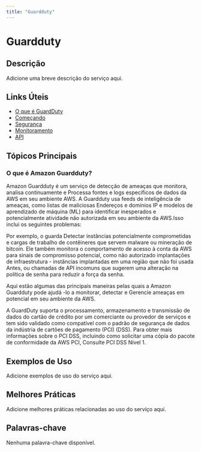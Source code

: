 ```yaml
---
title: "Guardduty"
---
```


# Guardduty

## Descrição

Adicione uma breve descrição do serviço aqui.

## Links Úteis

- [O que é GuardDuty](https://docs.aws.amazon.com/guardduty/latest/ug/what-is-guardduty.html)
- [Começando](https://docs.aws.amazon.com/guardduty/latest/ug/getting-started.html)
- [Segurança](https://docs.aws.amazon.com/guardduty/latest/ug/security.html)
- [Monitoramento](https://docs.aws.amazon.com/guardduty/latest/ug/monitoring.html)
- [API](https://docs.aws.amazon.com/guardduty/latest/ug/api.html)

## Tópicos Principais

### O que é Amazon Guardduty?

Amazon Guardduty é um serviço de detecção de ameaças que monitora, analisa continuamente e
Processa fontes e logs específicos de dados da AWS em seu ambiente AWS.
A Guardduty usa feeds de inteligência de ameaças, como listas de maliciosas
Endereços e domínios IP e modelos de aprendizado de máquina (ML) para identificar inesperados e potencialmente
atividade não autorizada em seu ambiente da AWS.Isso inclui os seguintes problemas:

Por exemplo, o guarda
Detectar instâncias potencialmente comprometidas e cargas de trabalho de contêineres que servem malware ou mineração de bitcoin.
Ele também monitora o comportamento de acesso à conta da AWS para sinais de compromisso potencial, como não autorizado
implantações de infraestrutura - instâncias implantadas em uma região que não foi usada
Antes, ou chamadas de API incomuns que sugerem uma alteração na política de senha para reduzir a força da senha.

Aqui estão algumas das principais maneiras pelas quais a Amazon Guardduty pode ajudá -lo a monitorar, detectar e
Gerencie ameaças em potencial em seu ambiente da AWS.

A GuardDuty suporta o processamento, armazenamento e transmissão
de dados do cartão de crédito por um comerciante ou provedor de serviços e tem sido
validado como compatível com o padrão de segurança de dados da indústria de cartões de pagamento (PCI) (DSS).
Para obter mais informações sobre o PCI DSS, incluindo como solicitar uma cópia do pacote de conformidade da AWS PCI,
Consulte PCI DSS Nível 1.

## Exemplos de Uso

Adicione exemplos de uso do serviço aqui.

## Melhores Práticas

Adicione melhores práticas relacionadas ao uso do serviço aqui.

## Palavras-chave

Nenhuma palavra-chave disponível.
